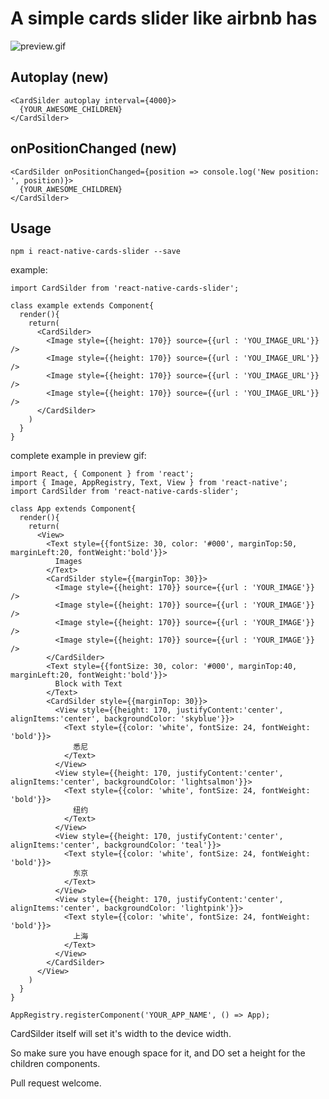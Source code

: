# A simple cards slider like airbnb has

![preview.gif](https://github.com/LIU9293/react-native-cards-slider/blob/master/preview.gif)

## Autoplay (new)

    <CardSilder autoplay interval={4000}>
      {YOUR_AWESOME_CHILDREN}
    </CardSilder>

## onPositionChanged (new)

    <CardSilder onPositionChanged={position => console.log('New position: ', position)}>
      {YOUR_AWESOME_CHILDREN}
    </CardSilder>

## Usage

    npm i react-native-cards-slider --save

example:

    import CardSilder from 'react-native-cards-slider';

    class example extends Component{
      render(){
        return(
          <CardSilder>
            <Image style={{height: 170}} source={{url : 'YOU_IMAGE_URL'}} />
            <Image style={{height: 170}} source={{url : 'YOU_IMAGE_URL'}} />
            <Image style={{height: 170}} source={{url : 'YOU_IMAGE_URL'}} />
            <Image style={{height: 170}} source={{url : 'YOU_IMAGE_URL'}} />
          </CardSilder>
        )
      }
    }

complete example in preview gif:

    import React, { Component } from 'react';
    import { Image, AppRegistry, Text, View } from 'react-native';
    import CardSilder from 'react-native-cards-slider';

    class App extends Component{
      render(){
        return(
          <View>
            <Text style={{fontSize: 30, color: '#000', marginTop:50, marginLeft:20, fontWeight:'bold'}}>
              Images
            </Text>
            <CardSilder style={{marginTop: 30}}>
              <Image style={{height: 170}} source={{url : 'YOUR_IMAGE'}} />
              <Image style={{height: 170}} source={{url : 'YOUR_IMAGE'}} />
              <Image style={{height: 170}} source={{url : 'YOUR_IMAGE'}} />
              <Image style={{height: 170}} source={{url : 'YOUR_IMAGE'}} />
            </CardSilder>
            <Text style={{fontSize: 30, color: '#000', marginTop:40, marginLeft:20, fontWeight:'bold'}}>
              Block with Text
            </Text>
            <CardSilder style={{marginTop: 30}}>
              <View style={{height: 170, justifyContent:'center', alignItems:'center', backgroundColor: 'skyblue'}}>
                <Text style={{color: 'white', fontSize: 24, fontWeight: 'bold'}}>
                  悉尼
                </Text>
              </View>
              <View style={{height: 170, justifyContent:'center', alignItems:'center', backgroundColor: 'lightsalmon'}}>
                <Text style={{color: 'white', fontSize: 24, fontWeight: 'bold'}}>
                  纽约
                </Text>
              </View>
              <View style={{height: 170, justifyContent:'center', alignItems:'center', backgroundColor: 'teal'}}>
                <Text style={{color: 'white', fontSize: 24, fontWeight: 'bold'}}>
                  东京
                </Text>
              </View>
              <View style={{height: 170, justifyContent:'center', alignItems:'center', backgroundColor: 'lightpink'}}>
                <Text style={{color: 'white', fontSize: 24, fontWeight: 'bold'}}>
                  上海
                </Text>
              </View>
            </CardSilder>
          </View>
        )
      }
    }

    AppRegistry.registerComponent('YOUR_APP_NAME', () => App);

CardSilder itself will set it's width to the device width.

So make sure you have enough space for it, and DO set a height for the children components.

Pull request welcome.
